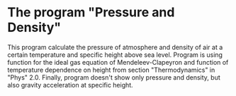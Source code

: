 # The program "Pressure and Density"
This program calculate the pressure of atmosphere and density of air at a certain temperature and specific height above sea level. Program is using function for the ideal gas equation of Mendeleev-Clapeyron and function of temperature dependence on height from section "Thermodynamics" in "Phys" 2.0. Finally, program doesn't show only pressure and density, but also gravity acceleration at specific height.